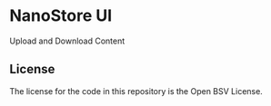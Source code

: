 # NanoStore UI

Upload and Download Content

## License

The license for the code in this repository is the Open BSV License.
